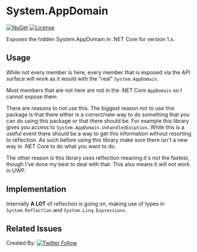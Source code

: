 # System.AppDomain

[![NuGet](https://img.shields.io/nuget/v/System.AppDomain.svg)](https://www.nuget.org/packages/System.AppDomain/)
[![License](https://img.shields.io/badge/license-MIT-blue.svg)](LICENSE.md)

Exposes the hidden System.AppDomain in .NET Core for version 1.x.

## Usage

While not every member is here, every member that is exposed via the API surface
will work as it would with the "real" `System.AppDomain`.

Most members that are not here are not in the .NET Core `AppDomain` so I cannot
expose them.

There are reasons to not use this. The biggest reason not to use this package is
that there either is a correct/new way to do something that you can do using
this package or that there should be. For example this library gives you access
to `System.AppDomain.UnhandledExcption`. While this is a useful event there
should be a way to get this information without resorting to reflection. As such
before using this library make sure there isn't a new way in .NET Core to do
what you want to do.

The other reason is this library uses reflection meaning it's not the fastest,
though I've done my best to deal with that. This also means it will not work in
UWP.

## Implementation

Internally **A LOT** of reflection is going on, making use of types in
`System.Reflection` and `System.Linq.Expressions`.

## Related Issues

Created By: [![Twitter
Follow](https://img.shields.io/twitter/follow/shmuelie.svg?style=social&label=Shmuelie)](https://www.twitter.com/shmuelie)